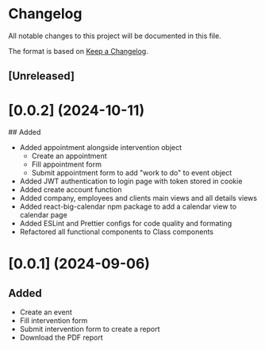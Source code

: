 # Changelog

All notable changes to this project will be documented in this file.

The format is based on [Keep a Changelog](https://keepachangelog.com/en/1.0.0/).

## [Unreleased]

# [0.0.2] (2024-10-11)

## Added

-   Added appointment alongside intervention object
    -   Create an appointment
    -   Fill appointment form
    -   Submit appointment form to add "work to do" to event object
-   Added JWT authentication to login page with token stored in cookie
-   Added create account function
-   Added company, employees and clients main views and all details views
-   Added react-big-calendar npm package to add a calendar view to calendar page
-   Added ESLint and Prettier configs for code quality and formating
-   Refactored all functional components to Class components

# [0.0.1] (2024-09-06)

## Added

-   Create an event
-   Fill intervention form
-   Submit intervention form to create a report
-   Download the PDF report
